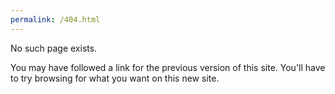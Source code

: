 ```yaml
---
permalink: /404.html
---
```


No such page exists. 

You may have followed a link for the previous version of this site. You'll 
have to try browsing for what you want on this new site. 
